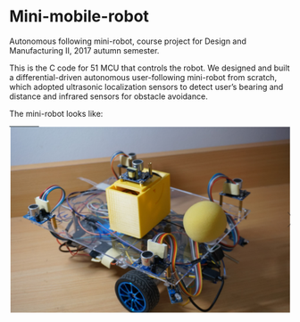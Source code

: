 # Mini-mobile-robot
Autonomous following mini-robot, course project for Design and Manufacturing II, 2017 autumn semester.

This is the C code for 51 MCU that controls the robot. We designed and built a differential-driven autonomous user-following mini-robot from scratch, which adopted ultrasonic localization sensors to detect user’s bearing and distance and infrared sensors for obstacle avoidance.

The mini-robot looks like:

![image](https://github.com/qiyan98/Mini-mobile-robot/blob/master/img1.png)

